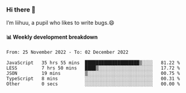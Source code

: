 ### Hi there 👋
I’m liihuu, a pupil who likes to write bugs.😄


#### 📊 Weekly development breakdown
<!--START_SECTION:waka-->

```text
From: 25 November 2022 - To: 02 December 2022

JavaScript   35 hrs 55 mins  ████████████████████▒░░░░   81.22 %
LESS         7 hrs 50 mins   ████▒░░░░░░░░░░░░░░░░░░░░   17.72 %
JSON         19 mins         ▒░░░░░░░░░░░░░░░░░░░░░░░░   00.75 %
TypeScript   8 mins          ░░░░░░░░░░░░░░░░░░░░░░░░░   00.31 %
Other        0 secs          ░░░░░░░░░░░░░░░░░░░░░░░░░   00.00 %
```

<!--END_SECTION:waka-->

<!--
**liihuu/liihuu** is a ✨ _special_ ✨ repository because its `README.md` (this file) appears on your GitHub profile.

Here are some ideas to get you started:

- 🔭 I’m currently working on ...
- 🌱 I’m currently learning ...
- 👯 I’m looking to collaborate on ...
- 🤔 I’m looking for help with ...
- 💬 Ask me about ...
- 📫 How to reach me: ...
- 😄 Pronouns: ...
- ⚡ Fun fact: ...
-->
